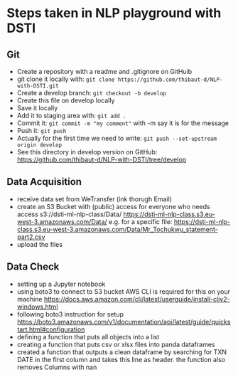 # Steps taken in NLP playground with DSTI

## Git

- Create a repository with a readme and .gitignore on GitHuib
- git clone it locally with: ```git clone https://github.com/thibaut-d/NLP-with-DSTI.git```
- Create a develop branch: ```git checkout -b develop```
- Create this file on develop locally
- Save it locally
- Add it to staging area with: ```git add .```
- Commit it: ```git commit -m "my comment"``` with -m say it is for the message
- Push it: ```git push```
- Actually for the first time we need to write:  ```git push --set-upstream origin develop```
- See this directory in develop version on GitHub: <https://github.com/thibaut-d/NLP-with-DSTI/tree/develop>

## Data Acquisition

- receive data set from WeTransfer (ink thorugh Email)
- create an S3 Bucket with (public) access for everyone who needs access
    s3://dsti-ml-nlp-class/Data/
    https://dsti-ml-nlp-class.s3.eu-west-3.amazonaws.com/Data/
    e.g. for a specific file: https://dsti-ml-nlp-class.s3.eu-west-3.amazonaws.com/Data/Mr_Tochukwu_statement-part2.csv
- upload the files

## Data Check

- setting up a Jupyter notebook
- using boto3 to connect to S3 bucket
    AWS CLI is required for this on your machine
    https://docs.aws.amazon.com/cli/latest/userguide/install-cliv2-windows.html
- following boto3 instruction for setup 
    https://boto3.amazonaws.com/v1/documentation/api/latest/guide/quickstart.html#configuration
- defining a function that puts all objects into a list
- creating a function that puts csv or xlsx files into panda dataframes
- created a function that outputs a clean dataframe by searching for TXN DATE in the first column and takes this line as header. the function also removes Columns with nan